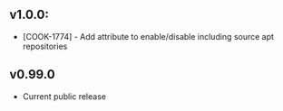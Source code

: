 ## v1.0.0:

* [COOK-1774] - Add attribute to enable/disable including source apt
  repositories

## v0.99.0

* Current public release

